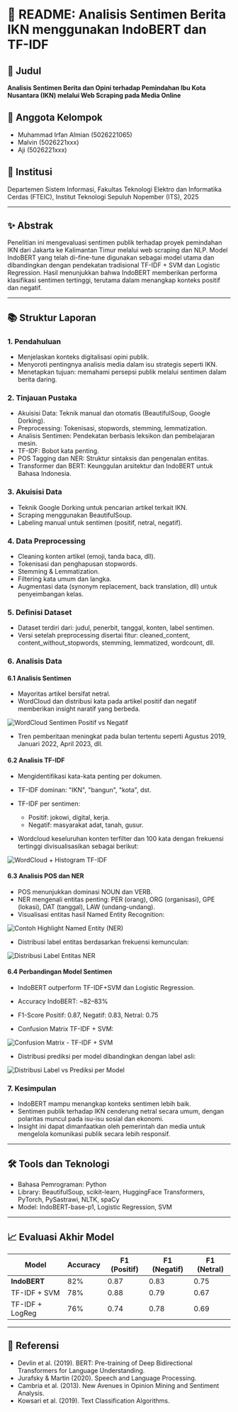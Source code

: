 # 📄 README: Analisis Sentimen Berita IKN menggunakan IndoBERT dan TF-IDF

## 📌 Judul

**Analisis Sentimen Berita dan Opini terhadap Pemindahan Ibu Kota Nusantara (IKN) melalui Web Scraping pada Media Online**

## 👥 Anggota Kelompok

* Muhammad Irfan Almian (5026221065)
* Malvin (5026221xxx)
* Aji (5026221xxx)

## 🏢 Institusi

Departemen Sistem Informasi, Fakultas Teknologi Elektro dan Informatika Cerdas (FTEIC), Institut Teknologi Sepuluh Nopember (ITS), 2025

---

## ✨ Abstrak

Penelitian ini mengevaluasi sentimen publik terhadap proyek pemindahan IKN dari Jakarta ke Kalimantan Timur melalui web scraping dan NLP. Model IndoBERT yang telah di-fine-tune digunakan sebagai model utama dan dibandingkan dengan pendekatan tradisional TF-IDF + SVM dan Logistic Regression. Hasil menunjukkan bahwa IndoBERT memberikan performa klasifikasi sentimen tertinggi, terutama dalam menangkap konteks positif dan negatif.

---

## 📚 Struktur Laporan

### 1. Pendahuluan

* Menjelaskan konteks digitalisasi opini publik.
* Menyoroti pentingnya analisis media dalam isu strategis seperti IKN.
* Menetapkan tujuan: memahami persepsi publik melalui sentimen dalam berita daring.

### 2. Tinjauan Pustaka

* Akuisisi Data: Teknik manual dan otomatis (BeautifulSoup, Google Dorking).
* Preprocessing: Tokenisasi, stopwords, stemming, lemmatization.
* Analisis Sentimen: Pendekatan berbasis leksikon dan pembelajaran mesin.
* TF-IDF: Bobot kata penting.
* POS Tagging dan NER: Struktur sintaksis dan pengenalan entitas.
* Transformer dan BERT: Keunggulan arsitektur dan IndoBERT untuk Bahasa Indonesia.

### 3. Akuisisi Data

* Teknik Google Dorking untuk pencarian artikel terkait IKN.
* Scraping menggunakan BeautifulSoup.
* Labeling manual untuk sentimen (positif, netral, negatif).

### 4. Data Preprocessing

* Cleaning konten artikel (emoji, tanda baca, dll).
* Tokenisasi dan penghapusan stopwords.
* Stemming & Lemmatization.
* Filtering kata umum dan langka.
* Augmentasi data (synonym replacement, back translation, dll) untuk penyeimbangan kelas.

### 5. Definisi Dataset

* Dataset terdiri dari: judul, penerbit, tanggal, konten, label sentimen.
* Versi setelah preprocessing disertai fitur: cleaned\_content, content\_without\_stopwords, stemming, lemmatized, wordcount, dll.

### 6. Analisis Data

#### 6.1 Analisis Sentimen

* Mayoritas artikel bersifat netral.
* WordCloud dan distribusi kata pada artikel positif dan negatif memberikan insight naratif yang berbeda.

![WordCloud Sentimen Positif vs Negatif](image/worcloudposnegikn.png)

* Tren pemberitaan meningkat pada bulan tertentu seperti Agustus 2019, Januari 2022, April 2023, dll.

#### 6.2 Analisis TF-IDF

* Mengidentifikasi kata-kata penting per dokumen.
* TF-IDF dominan: "IKN", "bangun", "kota", dst.
* TF-IDF per sentimen:

  * Positif: jokowi, digital, kerja.
  * Negatif: masyarakat adat, tanah, gusur.
* Wordcloud keseluruhan konten terfilter dan 100 kata dengan frekuensi tertinggi divisualisasikan sebagai berikut:

![WordCloud + Histogram TF-IDF](image/wordcloudikntopfrequent.png)

#### 6.3 Analisis POS dan NER

* POS menunjukkan dominasi NOUN dan VERB.
* NER mengenali entitas penting: PER (orang), ORG (organisasi), GPE (lokasi), DAT (tanggal), LAW (undang-undang).
* Visualisasi entitas hasil Named Entity Recognition:

![Contoh Highlight Named Entity (NER)](image/bowikn.png)

* Distribusi label entitas berdasarkan frekuensi kemunculan:

![Distribusi Label Entitas NER](image/nerikn.png)

#### 6.4 Perbandingan Model Sentimen

* IndoBERT outperform TF-IDF+SVM dan Logistic Regression.

* Accuracy IndoBERT: \~82–83%

* F1-Score Positif: 0.87, Negatif: 0.83, Netral: 0.75

* Confusion Matrix TF-IDF + SVM:

![Confusion Matrix - TF-IDF + SVM](image/confmatrixikn.png)

* Distribusi prediksi per model dibandingkan dengan label asli:

![Distribusi Label vs Prediksi per Model](image/grafiklabellingikn.png)

### 7. Kesimpulan

* IndoBERT mampu menangkap konteks sentimen lebih baik.
* Sentimen publik terhadap IKN cenderung netral secara umum, dengan polaritas muncul pada isu-isu sosial dan ekonomi.
* Insight ini dapat dimanfaatkan oleh pemerintah dan media untuk mengelola komunikasi publik secara lebih responsif.

---

## 🛠️ Tools dan Teknologi

* Bahasa Pemrograman: Python
* Library: BeautifulSoup, scikit-learn, HuggingFace Transformers, PyTorch, PySastrawi, NLTK, spaCy
* Model: IndoBERT-base-p1, Logistic Regression, SVM

---

## 📈 Evaluasi Akhir Model

| Model           | Accuracy | F1 (Positif) | F1 (Negatif) | F1 (Netral) |
| --------------- | -------- | ------------ | ------------ | ----------- |
| **IndoBERT**    | 82%      | 0.87         | 0.83         | 0.75        |
| TF-IDF + SVM    | 78%      | 0.88         | 0.79         | 0.67        |
| TF-IDF + LogReg | 76%      | 0.74         | 0.78         | 0.69        |


---

## 📌 Referensi

* Devlin et al. (2019). BERT: Pre-training of Deep Bidirectional Transformers for Language Understanding.
* Jurafsky & Martin (2020). Speech and Language Processing.
* Cambria et al. (2013). New Avenues in Opinion Mining and Sentiment Analysis.
* Kowsari et al. (2019). Text Classification Algorithms.

